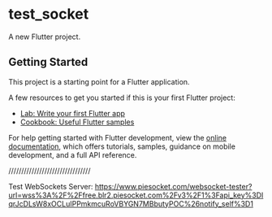 # test_socket

A new Flutter project.

## Getting Started

This project is a starting point for a Flutter application.

A few resources to get you started if this is your first Flutter project:

- [Lab: Write your first Flutter app](https://docs.flutter.dev/get-started/codelab)
- [Cookbook: Useful Flutter samples](https://docs.flutter.dev/cookbook)

For help getting started with Flutter development, view the
[online documentation](https://docs.flutter.dev/), which offers tutorials,
samples, guidance on mobile development, and a full API reference.

////////////////////////////////

Test WebSockets Server:
https://www.piesocket.com/websocket-tester?url=wss%3A%2F%2Ffree.blr2.piesocket.com%2Fv3%2F1%3Fapi_key%3DIqrJcDLsW8xOCLuIPPmkmcuRoVBYGN7MBbutyPOC%26notify_self%3D1

